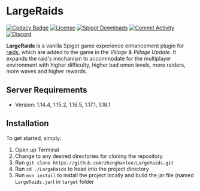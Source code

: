 # LargeRaids

[![Codacy Badge](https://app.codacy.com/project/badge/Grade/e2b8ef0d41e3404b91a62a35196c7e9e)](https://www.codacy.com/gh/zhenghanlee/LargeRaids/dashboard?utm_source=github.com&utm_medium=referral&utm_content=zhenghanlee/LargeRaids&utm_campaign=Badge_Grade)
[![License](https://img.shields.io/github/license/zhenghanlee/LargeRaids)](https://img.shields.io/github/license/zhenghanlee/LargeRaids)
[![Spigot Downloads](http://badge.henrya.org/spigotbukkit/downloads?spigot=95422&name=spigot_downloads)](https://www.spigotmc.org/resources/largeraids-1-14-x-1-17-x.95422/)
[![Commit Activity](https://img.shields.io/github/commit-activity/m/zhenghanlee/LargeRaids)](https://img.shields.io/github/commit-activity/m/zhenghanlee/LargeRaids)
[![Discord](https://img.shields.io/discord/846941711741222922.svg?logo=discord)](https://discord.gg/YSv7pptDjE)

**LargeRaids** is a vanilla Spigot game experience enhancement plugin for [raids](https://minecraft.fandom.com/wiki/Raid), which are added to the game in the _Village & Pillage Update_. It expands the raid's mechanism to accommodate for the multiplayer environment with higher difficulty, higher bad omen levels, more raiders, more waves and higher rewards.

## Server Requirements

- Version: 1.14.4, 1.15.2, 1.16.5, 1.17.1, 1.18.1

## Installation

To get started, simply:

1. Open up Terminal
2. Change to any desired directories for cloning the repository
3. Run `git clone https://github.com/zhenghanlee/LargeRaids.git`
4. Run `cd ./LargeRaids` to head into the project directory
5. Run `mvn install` to install the project locally and build the jar file (named `LargeRaids.jar`) in `target` folder
